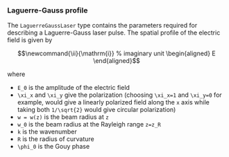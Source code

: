 ### Laguerre-Gauss profile

The `LaguerreGaussLaser` type contains the parameters required for describing a
Laguerre-Gauss laser pulse. The spatial profile of the electric field is given by
```math
\newcommand{\ii}{\mathrm{i}}                % imaginary unit
\begin{aligned}
    E
\end{aligned}
```
where
- ``E_0`` is the amplitude of the electric field
- ``\xi_x`` and ``\xi_y`` give the polarization (choosing ``\xi_x=1`` and ``\xi_y=0`` for example, would give a linearly polarized field along the ``x`` axis while taking both ``1/\sqrt{2}`` would give circular polarization)
- ``w = w(z)`` is the beam radius at ``z``
- ``w_0`` is the beam radius at the Rayleigh range ``z=z_R``
- ``k`` is the wavenumber
- ``R`` is the radius of curvature
- ``\phi_0`` is the Gouy phase

